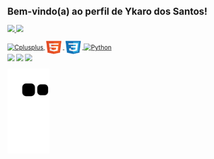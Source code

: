 ## Bem-vindo(a) ao perfil de Ykaro dos Santos!

 <div>
   <a href="https://github.com/ykarocin">
   <img height="180em" src="https://github-readme-stats.vercel.app/api?username=ykarocin&show_icons=true&theme=tokyonight&include_all_commits=true&count_private=true"/>
   <img height="180em" src="https://github-readme-stats.vercel.app/api/top-langs/?username=ykarocin&layout=compact&langs_count=6&theme=tokyonight"/>

</div>
<div style="display: inline_block"><br>
  <img align="center" alt="Cplusplus" height="30" width="40" src="https://icongr.am/devicon/cplusplus-original.svg">
  <img align="center" alt="HTML" height="30" width="40" src="https://raw.githubusercontent.com/devicons/devicon/master/icons/html5/html5-original.svg">
  <img align="center" alt="CSS" height="30" width="40" src="https://raw.githubusercontent.com/devicons/devicon/master/icons/css3/css3-original.svg">
  <img align="center" alt="Python" height="30" width="40" src="https://icongr.am/devicon/python-original.svg"
</div>
 
 <br>
 
<div> 
  <a href="https://instagram.com/ykaro_dsa" target="_blank"><img src="https://img.shields.io/badge/-Instagram-%23E4405F?style=for-the-badge&logo=instagram&logoColor=white" target="_blank"></a> 
  <a href = "ysa@cin.ufpe.br"><img src="https://img.shields.io/badge/-Gmail-%23333?style=for-the-badge&logo=gmail&logoColor=white" target="_blank"></a>
  <a href="www.linkedin.com/in/ykaro-dos-santos-3b1a47203" target="_blank"><img src="https://img.shields.io/badge/-LinkedIn-%230077B5?style=for-the-badge&logo=linkedin&logoColor=white" target="_blank"></a> 
 
  ![Snake animation](https://github.com/ykarocin/ykarocin/blob/output/github-contribution-grid-snake.svg)

</div>
